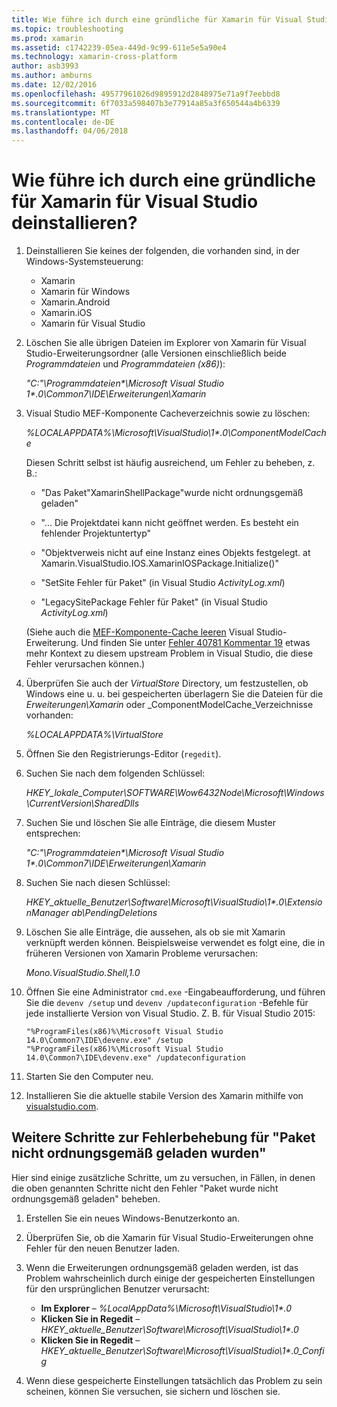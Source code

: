 ```yaml
---
title: Wie führe ich durch eine gründliche für Xamarin für Visual Studio deinstallieren?
ms.topic: troubleshooting
ms.prod: xamarin
ms.assetid: c1742239-05ea-449d-9c99-611e5e5a90e4
ms.technology: xamarin-cross-platform
author: asb3993
ms.author: amburns
ms.date: 12/02/2016
ms.openlocfilehash: 49577961026d9895912d2848975e71a9f7eebbd8
ms.sourcegitcommit: 6f7033a598407b3e77914a85a3f650544a4b6339
ms.translationtype: MT
ms.contentlocale: de-DE
ms.lasthandoff: 04/06/2018
---
```

# <a name="how-do-i-perform-a-thorough-uninstall-for-xamarin-for-visual-studio"></a>Wie führe ich durch eine gründliche für Xamarin für Visual Studio deinstallieren?


1.  Deinstallieren Sie keines der folgenden, die vorhanden sind, in der Windows-Systemsteuerung:

    -   Xamarin
    -   Xamarin für Windows
    -   Xamarin.Android
    -   Xamarin.iOS
    -   Xamarin für Visual Studio

2.  Löschen Sie alle übrigen Dateien im Explorer von Xamarin für Visual Studio-Erweiterungsordner (alle Versionen einschließlich beide _Programmdateien_ und _Programmdateien (x86)_):

    _"C:"\\Programmdateien\*\\Microsoft Visual Studio 1\*.0\\Common7\\IDE\\Erweiterungen\\Xamarin_

3.  Visual Studio MEF-Komponente Cacheverzeichnis sowie zu löschen:

    _%LOCALAPPDATA%\\Microsoft\\VisualStudio\\1\*.0\\ComponentModelCache_

    Diesen Schritt selbst ist häufig ausreichend, um Fehler zu beheben, z. B.:

    -   "Das Paket"XamarinShellPackage"wurde nicht ordnungsgemäß geladen"

    -   "... Die Projektdatei kann nicht geöffnet werden. Es besteht ein fehlender Projektuntertyp"

    -   "Objektverweis nicht auf eine Instanz eines Objekts festgelegt.  at Xamarin.VisualStudio.IOS.XamarinIOSPackage.Initialize()"

    -   "SetSite Fehler für Paket" (in Visual Studio _ActivityLog.xml_)

    -   "LegacySitePackage Fehler für Paket" (in Visual Studio _ActivityLog.xml_)

    (Siehe auch die [MEF-Komponente-Cache leeren](https://visualstudiogallery.msdn.microsoft.com/22b94661-70c7-4a93-9ca3-8b6dd45f47cd) Visual Studio-Erweiterung.  Und finden Sie unter [Fehler 40781 Kommentar 19](https://bugzilla.xamarin.com/show_bug.cgi?id=40781#c19) etwas mehr Kontext zu diesem upstream Problem in Visual Studio, die diese Fehler verursachen können.)

4.  Überprüfen Sie auch der _VirtualStore_ Directory, um festzustellen, ob Windows eine u. u. bei gespeicherten überlagern Sie die Dateien für die _Erweiterungen\\Xamarin_ oder _ComponentModelCache_Verzeichnisse vorhanden:

    _%LOCALAPPDATA%\\VirtualStore_

5.  Öffnen Sie den Registrierungs-Editor (`regedit`).

6.  Suchen Sie nach dem folgenden Schlüssel:

    _HKEY\_lokale\_Computer\\SOFTWARE\\Wow6432Node\\Microsoft\\Windows\\CurrentVersion\\SharedDlls_

7.  Suchen Sie und löschen Sie alle Einträge, die diesem Muster entsprechen:

    _"C:"\\Programmdateien\*\\Microsoft Visual Studio 1\*.0\\Common7\\IDE\\Erweiterungen\\Xamarin_

8.  Suchen Sie nach diesen Schlüssel:

    _HKEY\_aktuelle\_Benutzer\\Software\\Microsoft\\VisualStudio\\1\*.0\\ExtensionManager ab\\PendingDeletions_

9.  Löschen Sie alle Einträge, die aussehen, als ob sie mit Xamarin verknüpft werden können.  Beispielsweise verwendet es folgt eine, die in früheren Versionen von Xamarin Probleme verursachen:

    _Mono.VisualStudio.Shell,1.0_

10. Öffnen Sie eine Administrator `cmd.exe` -Eingabeaufforderung, und führen Sie die `devenv /setup` und `devenv /updateconfiguration` -Befehle für jede installierte Version von Visual Studio.  Z. B. für Visual Studio 2015:

    ```
    "%ProgramFiles(x86)%\Microsoft Visual Studio 14.0\Common7\IDE\devenv.exe" /setup
    "%ProgramFiles(x86)%\Microsoft Visual Studio 14.0\Common7\IDE\devenv.exe" /updateconfiguration
    ```

11. Starten Sie den Computer neu.

12. Installieren Sie die aktuelle stabile Version des Xamarin mithilfe von [visualstudio.com](https://visualstudio.com/xamarin/).

## <a name="additional-troubleshooting-steps-for-package-did-not-load-correctly"></a>Weitere Schritte zur Fehlerbehebung für "Paket nicht ordnungsgemäß geladen wurden"

Hier sind einige zusätzliche Schritte, um zu versuchen, in Fällen, in denen die oben genannten Schritte nicht den Fehler "Paket wurde nicht ordnungsgemäß geladen" beheben.

1.  Erstellen Sie ein neues Windows-Benutzerkonto an.

2.  Überprüfen Sie, ob die Xamarin für Visual Studio-Erweiterungen ohne Fehler für den neuen Benutzer laden.

3.  Wenn die Erweiterungen ordnungsgemäß geladen werden, ist das Problem wahrscheinlich durch einige der gespeicherten Einstellungen für den ursprünglichen Benutzer verursacht:

    -   **Im Explorer** – _%LocalAppData%\\Microsoft\\VisualStudio\\1\*.0_
    -   **Klicken Sie in Regedit** – _HKEY\_aktuelle\_Benutzer\\Software\\Microsoft\\VisualStudio\\1\*.0_
    -   **Klicken Sie in Regedit** – _HKEY\_aktuelle\_Benutzer\\Software\\Microsoft\\VisualStudio\\1\*.0\_Config_

4.  Wenn diese gespeicherte Einstellungen tatsächlich das Problem zu sein scheinen, können Sie versuchen, sie sichern und löschen sie.
